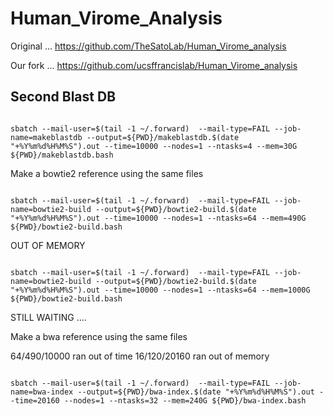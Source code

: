 
#	Human_Virome_Analysis

Original ... https://github.com/TheSatoLab/Human_Virome_analysis

Our fork ... https://github.com/ucsffrancislab/Human_Virome_analysis




##	Second Blast DB




```

sbatch --mail-user=$(tail -1 ~/.forward)  --mail-type=FAIL --job-name=makeblastdb --output=${PWD}/makeblastdb.$(date "+%Y%m%d%H%M%S").out --time=10000 --nodes=1 --ntasks=4 --mem=30G ${PWD}/makeblastdb.bash

```



Make a bowtie2 reference using the same files

```

sbatch --mail-user=$(tail -1 ~/.forward)  --mail-type=FAIL --job-name=bowtie2-build --output=${PWD}/bowtie2-build.$(date "+%Y%m%d%H%M%S").out --time=10000 --nodes=1 --ntasks=64 --mem=490G ${PWD}/bowtie2-build.bash

```
OUT OF MEMORY

```

sbatch --mail-user=$(tail -1 ~/.forward)  --mail-type=FAIL --job-name=bowtie2-build --output=${PWD}/bowtie2-build.$(date "+%Y%m%d%H%M%S").out --time=10000 --nodes=1 --ntasks=64 --mem=1000G ${PWD}/bowtie2-build.bash

```
STILL WAITING ....




Make a bwa reference using the same files

64/490/10000 ran out of time
16/120/20160 ran out of memory


```

sbatch --mail-user=$(tail -1 ~/.forward)  --mail-type=FAIL --job-name=bwa-index --output=${PWD}/bwa-index.$(date "+%Y%m%d%H%M%S").out --time=20160 --nodes=1 --ntasks=32 --mem=240G ${PWD}/bwa-index.bash
```
